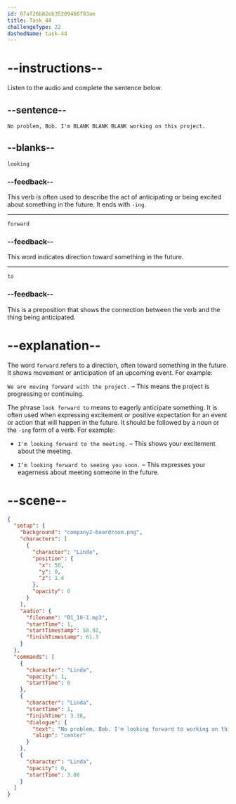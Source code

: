 ```yaml
---
id: 67af26b82eb35209466f93ae
title: Task 44
challengeType: 22
dashedName: task-44
---
```


<!-- (Audio) Linda: No problem, Bob. I'm looking forward to working on this project. -->

# --instructions--

Listen to the audio and complete the sentence below.

## --sentence--

`No problem, Bob. I'm BLANK BLANK BLANK working on this project.`

## --blanks--

`looking`

### --feedback--

This verb is often used to describe the act of anticipating or being excited about something in the future. It ends with `-ing`.

---

`forward`

### --feedback--

This word indicates direction toward something in the future.

---

`to`

### --feedback--

This is a preposition that shows the connection between the verb and the thing being anticipated.

# --explanation--

The word `forward` refers to a direction, often toward something in the future. It shows movement or anticipation of an upcoming event. For example:

`We are moving forward with the project.` – This means the project is progressing or continuing.

The phrase `look forward to` means to eagerly anticipate something. It is often used when expressing excitement or positive expectation for an event or action that will happen in the future. It should be followed by a noun or the `-ing` form of a verb. For example:

- `I'm looking forward to the meeting.` – This shows your excitement about the meeting.

- `I’m looking forward to seeing you soon.` – This expresses your eagerness about meeting someone in the future.

# --scene--

```json
{
  "setup": {
    "background": "company2-boardroom.png",
    "characters": [
      {
        "character": "Linda",
        "position": {
          "x": 50,
          "y": 0,
          "z": 1.4
        },
        "opacity": 0
      }
    ],
    "audio": {
      "filename": "B1_10-1.mp3",
      "startTime": 1,
      "startTimestamp": 58.92,
      "finishTimestamp": 61.3
    }
  },
  "commands": [
    {
      "character": "Linda",
      "opacity": 1,
      "startTime": 0
    },
    {
      "character": "Linda",
      "startTime": 1,
      "finishTime": 3.38,
      "dialogue": {
        "text": "No problem, Bob. I'm looking forward to working on this project.",
        "align": "center"
      }
    },
    {
      "character": "Linda",
      "opacity": 0,
      "startTime": 3.88
    }
  ]
}
```
